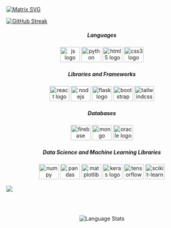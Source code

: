 [![Matrix SVG](https://raw.githubusercontent.com/rodrigograca31/rodrigograca31/master/matrix.svg)](https://www.youtube.com/watch?v=SDkAGkd4NLc)

[![GitHub Streak](https://streak-stats.demolab.com/?user=mdimado)](https://git.io/streak-stats)

<h5 align="center">Languages</h3>
<div align="center">
  <img src="https://cdn.jsdelivr.net/gh/devicons/devicon/icons/javascript/javascript-original.svg" height="40" width="52" alt="js logo"  />
  <img src="https://cdn.jsdelivr.net/gh/devicons/devicon/icons/python/python-original.svg" height="40" width="52" alt="python logo"  />
  <img src="https://cdn.jsdelivr.net/gh/devicons/devicon/icons/html5/html5-original.svg" height="40" width="52" alt="html5 logo"  />
  <img src="https://cdn.jsdelivr.net/gh/devicons/devicon/icons/css3/css3-original.svg" height="40" width="52" alt="css3 logo"  />  
</div>

<h5 align="center">Libraries and Frameworks</h3>
<div align="center">
  <img src="https://cdn.jsdelivr.net/gh/devicons/devicon/icons/react/react-original.svg" height="40" width="52" alt="react logo"  />
  <img src="https://cdn.jsdelivr.net/gh/devicons/devicon/icons/nodejs/nodejs-original.svg" height="40" width="52" alt="nodejs logo"  />
  <img src="https://cdn.jsdelivr.net/gh/devicons/devicon/icons/flask/flask-original.svg" height="40" width="52" alt="flask logo"  />
  <img src="https://cdn.jsdelivr.net/gh/devicons/devicon/icons/bootstrap/bootstrap-original.svg" height="40" width="52" alt="bootstrap logo"  />
  <img src="https://cdn.jsdelivr.net/gh/devicons/devicon/icons/tailwindcss/tailwindcss-original.svg" height="40" width="52" alt="tailwindcss logo"  />
</div>

<h5 align="center">Databases</h3>
<div align="center">
  <img src="https://cdn.jsdelivr.net/gh/devicons/devicon/icons/firebase/firebase-original.svg" height="40" width="52" alt="firebase logo"  />
  <img src="https://cdn.jsdelivr.net/gh/devicons/devicon/icons/mongodb/mongodb-original.svg" height="40" width="52" alt="mongo logo"  />
  <img src="https://cdn.jsdelivr.net/gh/devicons/devicon/icons/oracle/oracle-original.svg" height="40" width="52" alt="oracle logo"  />
</div>

<h5 align="center">Data Science and Machine Learning Libraries</h3>
<div align="center">
  <img src="https://cdn.jsdelivr.net/gh/devicons/devicon/icons/numpy/numpy-original.svg" height="40" width="52" alt="numpy logo"  />
  <img src="https://cdn.jsdelivr.net/gh/devicons/devicon/icons/pandas/pandas-original.svg" height="40" width="52" alt="pandas logo"  />
  <img src="https://cdn.jsdelivr.net/gh/devicons/devicon/icons/matplotlib/matplotlib-original.svg" height="40" width="52" alt="matplotlib logo"  />
  <img src="https://cdn.jsdelivr.net/gh/devicons/devicon/icons/keras/keras-original.svg" height="40" width="52" alt="keras logo"  />
  <img src="https://cdn.jsdelivr.net/gh/devicons/devicon/icons/tensorflow/tensorflow-original.svg" height="40" width="52" alt="tensorflow logo"  />
  <img src="https://cdn.jsdelivr.net/gh/devicons/devicon/icons/scikitlearn/scikitlearn-original.svg" height="40" width="52" alt="scikit-learn logo"  />
</div>

![](https://hit.yhype.me/github/profile?user_id=123477562)


<br><br>
<p align='center'><img src="https://github-readme-stats-git-masterrstaa-rickstaa.vercel.app/api/top-langs/?username=mdimado&amp;layout=donut&amp;langs_count=7&theme=transparent" alt="Language Stats"></p>


